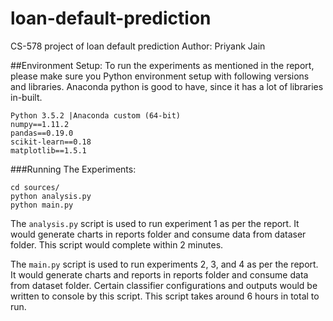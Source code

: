 # loan-default-prediction
CS-578 project of loan default prediction
Author: Priyank Jain

##Environment Setup:
To run the experiments as mentioned in the report, please make sure you Python environment setup with following versions and libraries. Anaconda python is good to have, since it has a lot of libraries in-built.

```
Python 3.5.2 |Anaconda custom (64-bit)
numpy==1.11.2
pandas==0.19.0
scikit-learn==0.18
matplotlib==1.5.1
```

###Running The Experiments:
```shell
cd sources/
python analysis.py
python main.py
```

The `analysis.py` script is used to run experiment 1 as per the report. It would generate charts in reports folder and consume data from dataser folder. This script would complete within 2 minutes.

The `main.py` script is used to run experiments 2, 3, and 4 as per the report. It would generate charts and reports in reports folder and consume data from dataset folder. Certain classifier configurations and outputs would be written to console by this script. This script takes around 6 hours in total to run.

